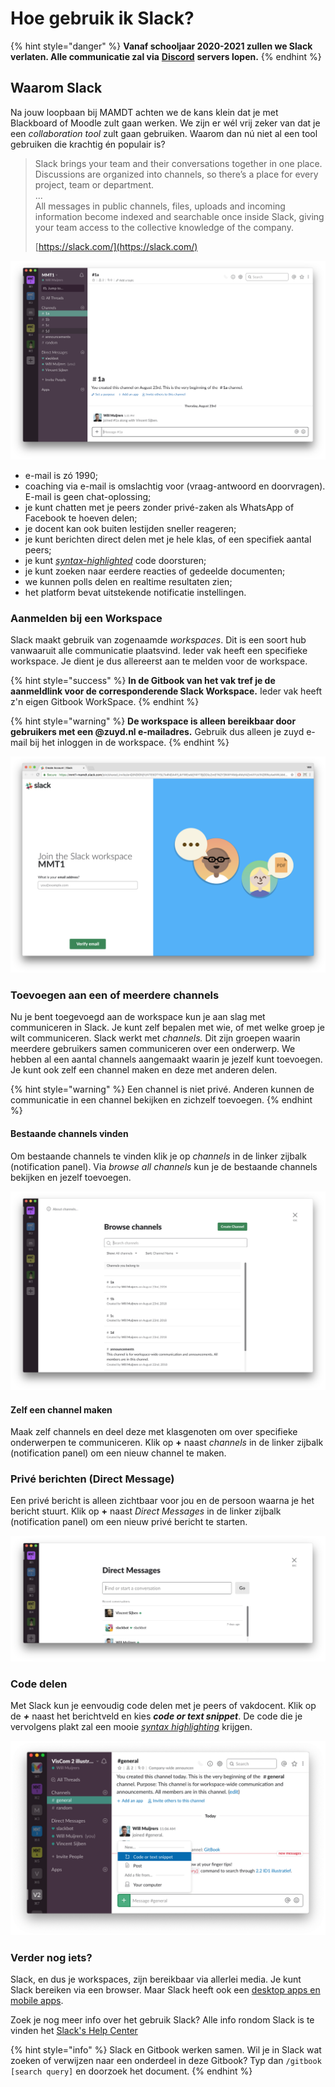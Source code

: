 # Hoe gebruik ik Slack?

{% hint style="danger" %}
**Vanaf schooljaar 2020-2021 zullen we Slack verlaten. Alle communicatie zal via**  [**Discord**](https://discord.com/download) **servers lopen.**
{% endhint %}

## Waarom Slack

Na jouw loopbaan bij MAMDT achten we de kans klein dat je met Blackboard of Moodle zult gaan werken. We zijn er wél vrij zeker van dat je een _collaboration tool_ zult gaan gebruiken. Waarom dan nú niet al een tool gebruiken die krachtig én populair is?

> Slack brings your team and their conversations together in one place. Discussions are organized into channels, so there’s a place for every project, team or department.  
> ...  
> All messages in public channels, files, uploads and incoming information become indexed and searchable once inside Slack, giving your team access to the collective knowledge of the company.  
>   
> [https://slack.com/](https://slack.com/)

![Slack User Interface](../.gitbook/assets/assets-2f-lpv8upjvjxm5c8cm84_-2f-lpvcs6pqkmaoendordz-2f-lpvdjyndocy_hyb4ma3-2fassets-2f-lkvqksc94cxw.png)

* e-mail is zó 1990;
* coaching via e-mail is omslachtig voor \(vraag-antwoord en doorvragen\). E-mail is geen chat-oplossing;
* je kunt chatten met je peers zonder privé-zaken als WhatsApp of Facebook te hoeven delen;
* je docent kan ook buiten lestijden sneller reageren;
* je kunt berichten direct delen met je hele klas, of een specifiek aantal peers;
* je kunt [_syntax-highlighted_](https://en.wikipedia.org/wiki/Syntax_highlighting) code doorsturen;
* je kunt zoeken naar eerdere reacties of gedeelde documenten;
* we kunnen polls delen en realtime resultaten zien;
* het platform bevat uitstekende notificatie instellingen.

### Aanmelden bij een Workspace

Slack maakt gebruik van zogenaamde _workspaces_. Dit is een soort hub vanwaaruit alle communicatie plaatsvind. Ieder vak heeft een specifieke workspace. Je dient je dus allereerst aan te melden voor de workspace.

{% hint style="success" %}
**In de Gitbook van het vak tref je de aanmeldlink voor de corresponderende Slack Workspace.** Ieder vak heeft z'n eigen Gitbook WorkSpace.
{% endhint %}

{% hint style="warning" %}
**De workspace is alleen bereikbaar door gebruikers met een @zuyd.nl e-mailadres.** Gebruik dus alleen je zuyd e-mail bij het inloggen in de workspace. 
{% endhint %}

![](../.gitbook/assets/assets-2f-lpv8upjvjxm5c8cm84_-2f-lpvcs6pqkmaoendordz-2f-lpvdjyq9l7llh7nkedd-2fassets-2f-lkvqksc94cxw.png)

### Toevoegen aan een of meerdere channels

Nu je bent toegevoegd aan de workspace kun je aan slag met communiceren in Slack. Je kunt zelf bepalen met wie, of met welke groep je wilt communiceren. Slack werkt met _channels._ Dit zijn  groepen waarin meerdere gebruikers samen communiceren over een onderwerp. We hebben al een aantal channels aangemaakt waarin je jezelf kunt toevoegen. Je kunt ook zelf een channel maken en deze met anderen delen.

{% hint style="warning" %}
Een channel is niet privé. Anderen kunnen de communicatie in een channel bekijken en zichzelf toevoegen.
{% endhint %}

#### Bestaande channels vinden

Om bestaande channels te vinden klik je op _channels_ in de linker zijbalk \(notification panel\). Via _browse all channels_ kun je de bestaande channels bekijken en jezelf toevoegen. 

![](../.gitbook/assets/assets-2f-lpv8upjvjxm5c8cm84_-2f-lpvcs6pqkmaoendordz-2f-lpvdjylaiixnt3zwlzo-2fassets-2f-lkvqksc94cxw.png)

#### **Zelf een channel maken**

Maak zelf channels en deel deze met klasgenoten om over specifieke onderwerpen te communiceren. Klik op  **+** naast _channels_ in de linker zijbalk \(notification panel\) om een nieuw channel te maken.

### Privé berichten \(Direct Message\)

Een privé bericht is alleen zichtbaar voor jou en de persoon waarna je het bericht stuurt. Klik op  **+** naast _Direct Messages_ in de linker zijbalk \(notification panel\) om een nieuw privé bericht te starten.

![](../.gitbook/assets/assets-2f-lpv8upjvjxm5c8cm84_-2f-lpvcs6pqkmaoendordz-2f-lpvdjyp-4qrpvxkjdfd-2fassets-2f-lkvqksc94cxw.png)

### Code delen

Met Slack kun je eenvoudig code delen met je peers of vakdocent. Klik op de _**+**_ naast het berichtveld en kies _**code or text snippet**_. De code die je vervolgens plakt zal een mooie [_syntax highlighting_](https://en.wikipedia.org/wiki/Syntax_highlighting) krijgen.

![](../.gitbook/assets/assets-2f-lpv8upjvjxm5c8cm84_-2f-lpvm-a11rcd_3t3nsds-2f-lpvncp1me8hm1blm-1b-2fscreenshot-2018-10-23.png)

### Verder nog iets?

Slack, en dus je workspaces, zijn bereikbaar via allerlei media. Je kunt Slack bereiken via een browser. Maar Slack heeft ook een [desktop apps en mobile apps](https://slack.com/downloads/). 

Zoek je nog meer info over het gebruik Slack? Alle info rondom Slack is te vinden het [Slack's Help Center](https://get.slack.help/hc/en-us/articles/115004071768-What-is-Slack-)

{% hint style="info" %}
Slack en Gitbook werken samen. Wil je in Slack wat zoeken of verwijzen naar een onderdeel in deze Gitbook? Typ dan `/gitbook [search query]` en doorzoek het document.
{% endhint %}

